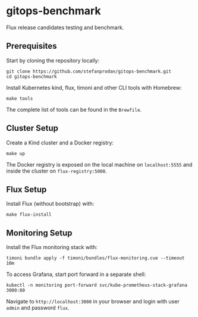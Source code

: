 # gitops-benchmark

Flux release candidates testing and benchmark.

## Prerequisites

Start by cloning the repository locally:

```shell
git clone https://github.com/stefanprodan/gitops-benchmark.git
cd gitops-benchmark
```

Install Kubernetes kind, flux, timoni and other CLI tools with Homebrew:

```shell
make tools
```

The complete list of tools can be found in the `Brewfile`.

## Cluster Setup

Create a Kind cluster and a Docker registry:

```shell
make up
```

The Docker registry is exposed on the local machine on `localhost:5555`
and inside the cluster on `flux-registry:5000`. 

## Flux Setup

Install Flux (without bootstrap) with:

```shell
make flux-install
```

## Monitoring Setup

Install the Flux monitoring stack with:

```shell
timoni bundle apply -f timoni/bundles/flux-monitoring.cue --timeout 10m
```

To access Grafana, start port forward in a separate shell:

```shell
kubectl -n monitoring port-forward svc/kube-prometheus-stack-grafana  3000:80
```

Navigate to `http://localhost:3000` in your browser and login with user `admin` and password `flux`.

